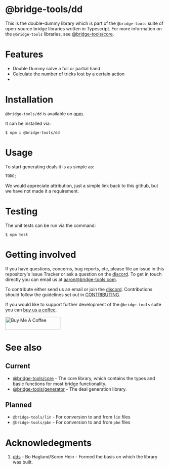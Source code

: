 # @bridge-tools/dd

This is the double-dummy library which is part of the `@bridge-tools` suite of open-source bridge libraries written in Typescript. For more information on the `@bridge-tools` libraries, see [@bridge-tools/core](https://github.com/aaron-hutton/bridge-tools/tree/main/packages/core).

# Features

- Double Dummy solve a full or partial hand
- Calculate the number of tricks lost by a certain action
-

# Installation

`@bridge-tools/dd` is available on [npm](https://www.npmjs.com/package/@bridge-tools/dd).

It can be installed via:

```console
$ npm i @bridge-tools/dd
```

# Usage

To start generating deals it is as simple as:

```typescript
TODO;
```

We would appreciate attribution, just a simple link back to this github, but we have not made it a requirement.

# Testing

The unit tests can be run via the command:

```console
$ npm test
```

# Getting involved

If you have questions, concerns, bug reports, etc, please file an issue in this repository's Issue Tracker or ask a question on the [discord](https://discord.gg/fxAQcRY2dt).
To get in touch directly you can email us at [aaron@bridge-tools.com](mailto:aaron@bridge-tools.com?subject=[GitHub]).

To contribute either send us an email or join the [discord](https://discord.gg/fxAQcRY2dt). Contributions should follow the guidelines set out in [CONTRIBUTING](https://github.com/aaron-hutton/bridge-tools/blob/main/CONTRIBUTING.md).

If you would like to support further development of the `@bridge-tools` suite you can [buy us a coffee](https://www.buymeacoffee.com/bridgetools).

<a href="https://www.buymeacoffee.com/bridgetools" target="_blank"><img src="https://cdn.buymeacoffee.com/buttons/default-orange.png" alt="Buy Me A Coffee" height="41" width="174"></a>

# See also

## Current

- [@bridge-tools/core](https://github.com/aaron-hutton/bridge-tools/tree/main/packages/core) - The core library, which contains the types and basic functions for most bridge functionality.
- [@bridge-tools/generator](https://github.com/aaron-hutton/bridge-tools/tree/main/packages/generator) - The deal generation library.

## Planned

- `@bridge-tools/lin` - For conversion to and from `lin` files
- `@bridge-tools/pbn` - For conversion to and from `pbn` files

# Acknowledegments

1. [dds](https://github.com/dds-bridge/dds) - Bo Haglund/Soren Hein - Formed the basis on which the library was built.
